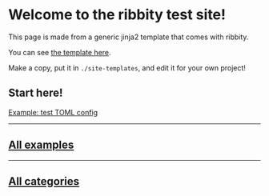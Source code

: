 

# Welcome to the ribbity test site!

This page is made from a generic jinja2 template that comes with ribbity.

You can see [the template here](https://github.com/ctb/ribbity/blob/main/ribbity/templates/index.md).

Make a copy, put it in `./site-templates`, and edit it for your own project!

## Start here!




[Example: test TOML config](3-test-toml-config.md)














---

## [All examples](examples.md)

---

## [All categories](labels.md)
